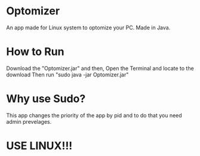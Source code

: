 # Optomizer
An app made for Linux system to optomize your PC. Made in Java.

# How to Run
Download the "Optomizer.jar" and then,
Open the Terminal and locate to the download
Then run "sudo java -jar Optomizer.jar"

# Why use Sudo?
This app changes the priority of the app by pid and to do that you need admin prevelages.

# USE LINUX!!!
